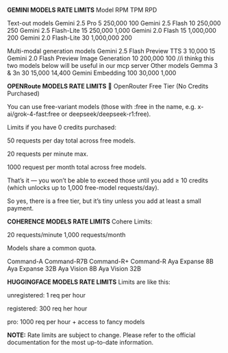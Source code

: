 **GEMINI MODELS RATE LIMITS**
Model	RPM	TPM	RPD

Text-out models
Gemini 2.5 Pro	5	250,000	100
Gemini 2.5 Flash	10	250,000	250
Gemini 2.5 Flash-Lite	15	250,000	1,000
Gemini 2.0 Flash	15	1,000,000	200
Gemini 2.0 Flash-Lite	30	1,000,000	200

Multi-modal generation models
Gemini 2.5 Flash Preview TTS	3	10,000	15
Gemini 2.0 Flash Preview Image Generation	10	200,000	100
//i thinkg this two models below will be useful in our mcp server
Other models
Gemma 3 & 3n	30	15,000	14,400
Gemini Embedding	100	30,000	1,000

**OPENRoute MODELS RATE LIMITS**
🚀 OpenRouter Free Tier (No Credits Purchased)

You can use free-variant models (those with :free in the name, e.g. x-ai/grok-4-fast:free or deepseek/deepseek-r1:free).

Limits if you have 0 credits purchased:

50 requests per day total across free models.

20 requests per minute max.

1000 request per month total across free models.

That’s it — you won’t be able to exceed those until you add ≥ 10 credits (which unlocks up to 1,000 free-model requests/day).

So yes, there is a free tier, but it’s tiny unless you add at least a small payment.


**COHERENCE MODELS RATE LIMITS**
Cohere
Limits:

20 requests/minute
1,000 requests/month

Models share a common quota.

Command-A
Command-R7B
Command-R+
Command-R
Aya Expanse 8B
Aya Expanse 32B
Aya Vision 8B
Aya Vision 32B

**HUGGINGFACE MODELS RATE LIMITS**
Limits are like this:

unregistered: 1 req per hour

registered: 300 req her hour

pro: 1000 req per hour + access to fancy models

**NOTE:** Rate limits are subject to change. Please refer to the official documentation for the most up-to-date information.